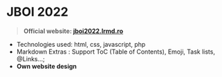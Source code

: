 # JBOI 2022

>  **Official website: [jboi2022.lrmd.ro](jboi2022.lrmd.ro "jboi2022.lrmd.ro")**

- Technologies used: html, css, javascript, php
- Markdown Extras : Support ToC (Table of Contents), Emoji, Task lists, @Links...;
- **Own website design**

